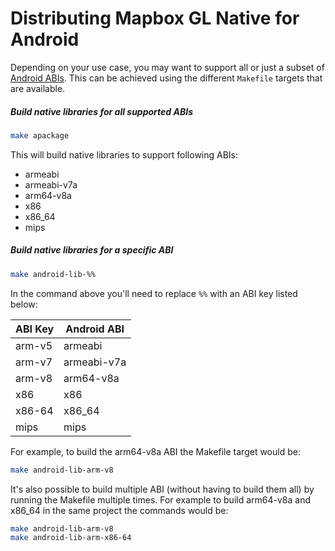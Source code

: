 # Distributing Mapbox GL Native for Android

Depending on your use case, you may want to support all or just a subset of [Android ABIs](http://developer.android.com/ndk/guides/abis.html).
This can be achieved using the different `Makefile` targets that are available.

##### Build native libraries for all supported ABIs

```sh
make apackage
```

This will build native libraries to support following ABIs:
 - armeabi
 - armeabi-v7a
 - arm64-v8a
 - x86
 - x86_64
 - mips

##### Build native libraries for a specific ABI

```sh
make android-lib-%%
```

In the command above you'll need to replace `%%` with an ABI key listed below:

| ABI Key | Android ABI |
|---------|-------------|
| arm-v5 | armeabi |
| arm-v7 | armeabi-v7a |
| arm-v8 | arm64-v8a |
| x86 | x86 |
| x86-64 | x86_64 |
| mips | mips |

For example, to build the arm64-v8a ABI the Makefile target would be:

```sh
make android-lib-arm-v8
```

It's also possible to build multiple ABI (without having to build them all) by running the Makefile multiple times.  For example to build arm64-v8a and x86_64 in the same project the commands would be:

```sh
make android-lib-arm-v8
make android-lib-arm-x86-64
```
